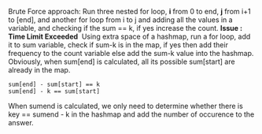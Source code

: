 Brute Force approach: Run three nested for loop, **i** from 0 to end, **j** from i+1 to [end], and another for loop from i to j and adding all the values in a variable, and checking if the sum == k, if yes increase the count. **Issue : Time Limit Exceeded**
​
Using extra space of a hashmap, run a for loop, add it to sum variable, check if sum-k is in the map, if yes then add their frequency to the count variable else add the sum-k value into the hashmap. Obviously, when sum[end] is calculated, all its possible sum[start] are already in the map.
```
sum[end] - sum[start] == k
sum[end] - k == sum[start]
```
When sumend is calculated, we only need to determine whether there is key == sumend  - k in the hashmap and add the number of occurence to the answer.
​